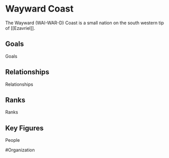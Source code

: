# Wayward Coast
The Wayward (WAI-WAR-D) Coast is a small nation on the south western tip of [[Ezavriel]]. 

## Goals
Goals

## Relationships
Relationships

## Ranks
Ranks

## Key Figures
People

#Organization